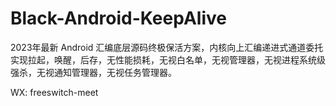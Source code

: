 # Black-Android-KeepAlive
2023年最新 Android 汇编底层源码终极保活方案，内核向上汇编递进式通道委托实现拉起，唤醒，后存，无性能损耗，无视白名单，无视管理器，无视进程系统级强杀，无视通知管理器，无视任务管理器。

WX: freeswitch-meet
